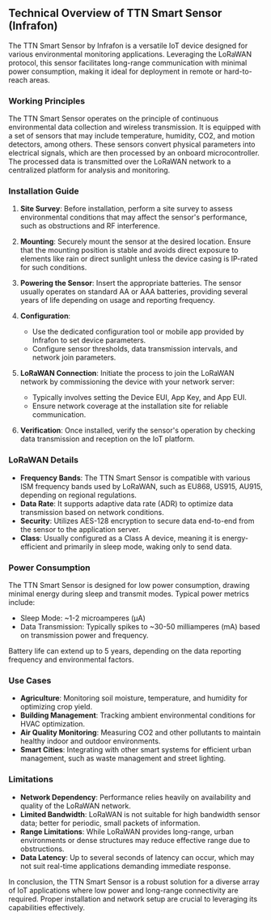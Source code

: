 ## Technical Overview of TTN Smart Sensor (Infrafon)

The TTN Smart Sensor by Infrafon is a versatile IoT device designed for various environmental monitoring applications. Leveraging the LoRaWAN protocol, this sensor facilitates long-range communication with minimal power consumption, making it ideal for deployment in remote or hard-to-reach areas.

### Working Principles

The TTN Smart Sensor operates on the principle of continuous environmental data collection and wireless transmission. It is equipped with a set of sensors that may include temperature, humidity, CO2, and motion detectors, among others. These sensors convert physical parameters into electrical signals, which are then processed by an onboard microcontroller. The processed data is transmitted over the LoRaWAN network to a centralized platform for analysis and monitoring.

### Installation Guide

1. **Site Survey**: Before installation, perform a site survey to assess environmental conditions that may affect the sensor's performance, such as obstructions and RF interference.

2. **Mounting**: Securely mount the sensor at the desired location. Ensure that the mounting position is stable and avoids direct exposure to elements like rain or direct sunlight unless the device casing is IP-rated for such conditions.

3. **Powering the Sensor**: Insert the appropriate batteries. The sensor usually operates on standard AA or AAA batteries, providing several years of life depending on usage and reporting frequency.

4. **Configuration**:
   - Use the dedicated configuration tool or mobile app provided by Infrafon to set device parameters.
   - Configure sensor thresholds, data transmission intervals, and network join parameters.

5. **LoRaWAN Connection**: Initiate the process to join the LoRaWAN network by commissioning the device with your network server:
   - Typically involves setting the Device EUI, App Key, and App EUI.
   - Ensure network coverage at the installation site for reliable communication.

6. **Verification**: Once installed, verify the sensor's operation by checking data transmission and reception on the IoT platform.

### LoRaWAN Details

- **Frequency Bands**: The TTN Smart Sensor is compatible with various ISM frequency bands used by LoRaWAN, such as EU868, US915, AU915, depending on regional regulations.
- **Data Rate**: It supports adaptive data rate (ADR) to optimize data transmission based on network conditions.
- **Security**: Utilizes AES-128 encryption to secure data end-to-end from the sensor to the application server.
- **Class**: Usually configured as a Class A device, meaning it is energy-efficient and primarily in sleep mode, waking only to send data.

### Power Consumption

The TTN Smart Sensor is designed for low power consumption, drawing minimal energy during sleep and transmit modes. Typical power metrics include:
- Sleep Mode: ~1-2 microamperes (µA)
- Data Transmission: Typically spikes to ~30-50 milliamperes (mA) based on transmission power and frequency.

Battery life can extend up to 5 years, depending on the data reporting frequency and environmental factors.

### Use Cases

- **Agriculture**: Monitoring soil moisture, temperature, and humidity for optimizing crop yield.
- **Building Management**: Tracking ambient environmental conditions for HVAC optimization.
- **Air Quality Monitoring**: Measuring CO2 and other pollutants to maintain healthy indoor and outdoor environments.
- **Smart Cities**: Integrating with other smart systems for efficient urban management, such as waste management and street lighting.

### Limitations

- **Network Dependency**: Performance relies heavily on availability and quality of the LoRaWAN network.
- **Limited Bandwidth**: LoRaWAN is not suitable for high bandwidth sensor data; better for periodic, small packets of information.
- **Range Limitations**: While LoRaWAN provides long-range, urban environments or dense structures may reduce effective range due to obstructions.
- **Data Latency**: Up to several seconds of latency can occur, which may not suit real-time applications demanding immediate response.

In conclusion, the TTN Smart Sensor is a robust solution for a diverse array of IoT applications where low power and long-range connectivity are required. Proper installation and network setup are crucial to leveraging its capabilities effectively.